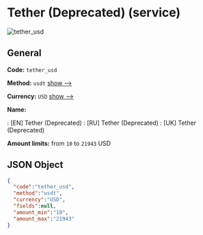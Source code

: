 
# Tether (Deprecated) (service) 
![tether_usd](https://static.openfintech.io/payout_methods/tether_usd/logo.svg?w=400&c=v0.59.26#w24)  

## General 
 
**Code:** `tether_usd` 
 
**Method:** `usdt` [show -->](/payout-methods/usdt/) 
 
**Currency:** `USD` [show -->](/currencies/USD/) 
 
**Name:** 
 
:	[EN] Tether (Deprecated) 
:	[RU] Tether (Deprecated) 
:	[UK] Tether (Deprecated) 
 
**Amount limits:** from `10` to `21943` USD 

## JSON Object 

```json
{
  "code":"tether_usd",
  "method":"usdt",
  "currency":"USD",
  "fields":null,
  "amount_min":"10",
  "amount_max":"21943"
}
```  
